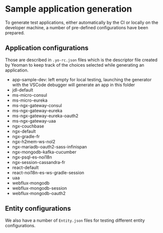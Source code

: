 # Sample application generation

To generate test applications, either automatically by the CI or locally on the developer machine, a number of pre-defined configurations have been prepared.

## Application configurations

Those are described in `.yo-rc.json` files which is the descriptor file created by Yeoman to keep track of the choices selected while generating an application.

-   app-sample-dev: left empty for local testing, launching the generator with the VSCode debugger will generate an app in this folder
-   jdl-default
-   ms-micro-consul
-   ms-micro-eureka
-   ms-ngx-gateway-consul
-   ms-ngx-gateway-eureka
-   ms-ngx-gateway-eureka-oauth2
-   ms-ngx-gateway-uaa
-   ngx-couchbase
-   ngx-default
-   ngx-gradle-fr
-   ngx-h2mem-ws-nol2
-   ngx-mariadb-oauth2-sass-infinispan
-   ngx-mongodb-kafka-cucumber
-   ngx-psql-es-noi18n
-   ngx-session-cassandra-fr
-   react-default
-   react-noi18n-es-ws-gradle-session
-   uaa
-   webflux-mongodb
-   webflux-mongodb-session
-   webflux-mongodb-oauth2

## Entity configurations

We also have a number of `Entity.json` files for testing different entity configurations.
